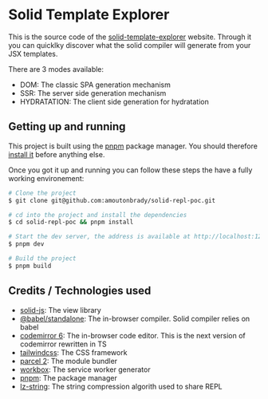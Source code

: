 # Solid Template Explorer

This is the source code of the [solid-template-explorer](https://solid-template-explorer.netlify.app) website.
Through it you can quicklky discover what the solid compiler will generate from your JSX templates.

There are 3 modes available:

- DOM: The classic SPA generation mechanism
- SSR: The server side generation mechanism
- HYDRATATION: The client side generation for hydratation

## Getting up and running

This project is built using the [pnpm](https://pnpm.js.org/) package manager.
You should therefore [install it](https://pnpm.js.org/en/installation) before anything else.

Once you got it up and running you can follow these steps the have a fully working environement:

```bash
# Clone the project
$ git clone git@github.com:amoutonbrady/solid-repl-poc.git

# cd into the project and install the dependencies
$ cd solid-repl-poc && pnpm install

# Start the dev server, the address is available at http://localhost:1234
$ pnpm dev

# Build the project
$ pnpm build
```

## Credits / Technologies used

- [solid-js](https://github.com/ryansolid/solid/): The view library
- [@babel/standalone](https://babeljs.io/docs/en/babel-standalone): The in-browser compiler. Solid compiler relies on babel
- [codemirror 6](https://codemirror.net/6/): The in-browser code editor. This is the next version of codemirror rewritten in TS
- [tailwindcss](https://tailwindcss.com/): The CSS framework
- [parcel 2](https://v2.parceljs.org/): The module bundler
- [workbox](https://developers.google.com/web/tools/workbox): The service worker generator
- [pnpm](https://pnpm.js.org/): The package manager
- [lz-string](https://github.com/pieroxy/lz-string): The string compression algorith used to share REPL
